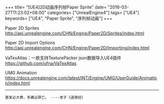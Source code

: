 +++
title= "[UE4]2D动画序列帧Paper Sprite"
date= "2018-03-27T11:23:02+08:00"
categories= ["UnrealEngine4"]
tags= ["UE4"]
keywords= ["UE4", "Paper Sprite", "序列帧动画"]
+++

Paper 2D Sprites  
http://api.unrealengine.com/CHN/Engine/Paper2D/Sprites/index.html

Paper 2D Import Options  
http://api.unrealengine.com/CHN/Engine/Paper2D/Importing/index.html

VaTexAtlas：一款支持TexturePacker json数据导入UE4插件  
https://github.com/ufna/VaTexAtlas

UMG Animation  
https://docs.unrealengine.com/latest/INT/Engine/UMG/UserGuide/Animation/index.html

***
`甚爱必大费，多藏必厚亡。 ----老子《道德经》`